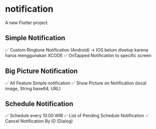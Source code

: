 # notification

A new Flutter project.

## Simple Notification

✅ Custom Ringtone Notification (Android) -> IOS belum disetup karena harus menggunakan XCODE
✅ OnTapped Notification to specific screen

## Big Picture Notification

✅ All Feature Simple notification
✅ Show Picture on Notification (local image, String base64, URL)

## Schedule Notification

✅ Schedule every 10.00 WIB
✅ List of Pending Schedule Notification
✅ Cancel Notification By ID (Dialog)